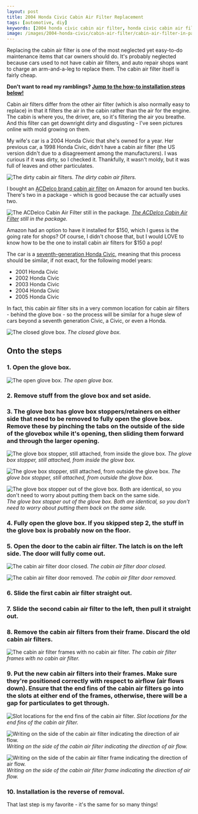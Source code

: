 ```yaml
---
layout: post
title: 2004 Honda Civic Cabin Air Filter Replacement
tags: [automotive, diy]
keywords: [2004 honda civic cabin air filter, honda civic cabin air filter, honda civic, civic, cabin air filter]
image: /images/2004-honda-civic/cabin-air-filter/cabin-air-filter-in-package.jpg
---
```


Replacing the cabin air filter is one of the most neglected yet easy-to-do maintenance items that car owners should do. It's probably neglected because cars used to not have cabin air filters, and auto repair shops want to charge an arm-and-a-leg to replace them. The cabin air filter itself is fairly cheap.

**Don't want to read my ramblings? [Jump to the how-to installation steps below!](#onto-the-steps)**

Cabin air filters differ from the other air filter (which is also normally easy to replace) in that it filters the air in the cabin rather than the air for the engine. The cabin is where you, the driver, are, so it's filtering the air you breathe. And this filter can get downright dirty and disgusting - I've seen pictures online with mold growing on them.

My wife's car is a 2004 Honda Civic that she's owned for a year. Her previous car, a 1998 Honda Civic, didn't have a cabin air filter (the US version didn't due to a disagreement among the manufacturers). I was curious if it was dirty, so I checked it. Thankfully, it wasn't moldy, but it was full of leaves and other particulates.

![The dirty cabin air filters.](/images/2004-honda-civic/cabin-air-filter/dirty-cabin-air-filter.jpg)
*The dirty cabin air filters.*

I bought an [ACDelco brand cabin air filter](https://shop.advanceautoparts.com/p/purolator-one-cabin-air-filter-c15439/15790110-P) on Amazon for around ten bucks. There's two in a package - which is good because the car actually uses two.

![The ACDelco Cabin Air Filter still in the package. ](/images/2004-honda-civic/cabin-air-filter/cabin-air-filter-in-package.jpg)
*[The ACDelco Cabin Air Filter](https://shop.advanceautoparts.com/p/purolator-one-cabin-air-filter-c15439/15790110-P) still in the package.*

Amazon had an option to have it installed for $150, which I guess is the going rate for shops? Of course, I didn't choose that, but I would LOVE to know how to be the one to install cabin air filters for $150 a pop!

The car is a [seventh-generation Honda Civic](https://en.wikipedia.org/wiki/Honda_Civic_(seventh_generation)), meaning that this process should be similar, if not exact, for the following model years:

* 2001 Honda Civic
* 2002 Honda Civic
* 2003 Honda Civic
* 2004 Honda Civic
* 2005 Honda Civic

In fact, this cabin air filter sits in a very common location for cabin air filters - behind the glove box - so the process will be similar for a huge slew of cars beyond a seventh generation Civic, a Civic, or even a Honda.

![The closed glove box.](/images/2004-honda-civic/cabin-air-filter/closed-glove-box.jpg)
*The closed glove box.*

## Onto the steps

### 1. Open the glove box.

![The open glove box.](/images/2004-honda-civic/cabin-air-filter/open-glove-box.jpg)
*The open glove box.*

### 2. Remove stuff from the glove box and set aside.

### 3. The glove box has glove box stoppers/retainers on either side that need to be removed to fully open the glove box. Remove these by pinching the tabs on the outside of the side of the glovebox while it's opening, then sliding them forward and through the larger opening.

![The glove box stopper, still attached, from inside the glove box.](/images/2004-honda-civic/cabin-air-filter/glove-box-stopper-inside.jpg)
*The glove box stopper, still attached, from inside the glove box.*

![The glove box stopper, still attached, from outside the glove box.](/images/2004-honda-civic/cabin-air-filter/glove-box-stopper-outside.jpg)
*The glove box stopper, still attached, from outside the glove box.*

![The glove box stopper out of the glove box. Both are identical, so you don't need to worry about putting them back on the same side.](/images/2004-honda-civic/cabin-air-filter/glove-box-stopper.jpg)
*The glove box stopper out of the glove box. Both are identical, so you don't need to worry about putting them back on the same side.*

### 4. Fully open the glove box. If you skipped step 2, the stuff in the glove box is probably now on the floor.

### 5. Open the door to the cabin air filter. The latch is on the left side. The door will fully come out.

![The cabin air filter door closed.](/images/2004-honda-civic/cabin-air-filter/cabin-air-filter-door-closed.jpg)
*The cabin air filter door closed.*

![The cabin air filter door removed.](/images/2004-honda-civic/cabin-air-filter/cabin-air-filter-door-open.jpg)
*The cabin air filter door removed.*

### 6. Slide the first cabin air filter straight out.

### 7. Slide the second cabin air filter to the left, then pull it straight out.

### 8. Remove the cabin air filters from their frame. Discard the old cabin air filters.

![The cabin air filter frames with no cabin air filter.](/images/2004-honda-civic/cabin-air-filter/cabin-air-filter-frames.jpg)
*The cabin air filter frames with no cabin air filter.*

### 9. Put the new cabin air filters into their frames. Make sure they're positioned correctly with respect to airflow (air flows down). Ensure that the end fins of the cabin air filters go into the slots at either end of the frames, otherwise, there will be a gap for particulates to get through.

![Slot locations for the end fins of the cabin air filter.](/images/2004-honda-civic/cabin-air-filter/slot-locations-for-fins.jpg)
*Slot locations for the end fins of the cabin air filter.*

![Writing on the side of the cabin air filter indicating the direction of air flow.](/images/2004-honda-civic/cabin-air-filter/cabin-air-filter-flow-direction.jpg)
*Writing on the side of the cabin air filter indicating the direction of air flow.*

![Writing on the side of the cabin air filter frame indicating the direction of air flow.](/images/2004-honda-civic/cabin-air-filter/frame-flow-direction.jpg)
*Writing on the side of the cabin air filter frame indicating the direction of air flow.*

### 10. Installation is the reverse of removal.

That last step is my favorite - it's the same for so many things!
